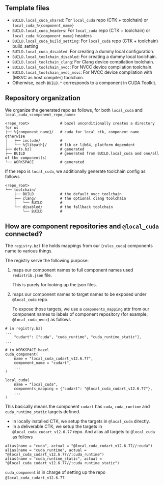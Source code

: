 ## Template files

- `BUILD.local_cuda_shared`: For `local_cuda` repo (CTK + toolchain) or `local_cuda_%{component_name}`
- `BUILD.local_cuda_headers`: For `local_cuda` repo (CTK + toolchain) or `local_cuda_%{component_name}` headers
- `BUILD.local_cuda_build_setting`: For `local_cuda` repo (CTK + toolchain) build_setting
- `BUILD.local_cuda_disabled`: For creating a dummy local configuration.
- `BUILD.local_toolchain_disabled`: For creating a dummy local toolchain.
- `BUILD.local_toolchain_clang`: For Clang device compilation toolchain.
- `BUILD.local_toolchain_nvcc`: For NVCC device compilation toolchain.
- `BUILD.local_toolchain_nvcc_msvc`: For NVCC device compilation with (MSVC as host compiler) toolchain.
- Otherwise, each `BUILD.*` corresponds to a component in CUDA Toolkit.

## Repository organization

We organize the generated repo as follows, for both `local_cuda` and `local_cuda_<component_repo_name>`

```
<repo_root>              # bazel unconditionally creates a directory for us
├── %{component_name}/   # cuda for local ctk, component name otherwise
│   ├── include/         #
│   └── %{libpath}/      # lib or lib64, platform dependent
├── defs.bzl             # generated
├── BUILD                # generated from BUILD.local_cuda and one/all of the component(s)
└── WORKSPACE            # generated
```

If the repo is `local_cuda`, we additionally generate toolchain config as follows

```
<repo_root>
└── toolchain/
    ├── BUILD            # the default nvcc toolchain
    ├── clang/           # the optional clang toolchain
    │   └── BUILD        #
    └── disabled/        # the fallback toolchain
        └── BUILD        #
```

## How are component repositories and `@local_cuda` connected?

The `registry.bzl` file holds mappings from our (`rules_cuda`) components name to various things.

The registry serve the following purpose:

1. maps our component names to full component names used `redistrib.json` file.

   This is purely for looking up the json files.

2. maps our component names to target names to be exposed under `@local_cuda` repo.

   To expose those targets, we use a `components_mapping` attr from our component names to labels of component
   repository (for example, `@local_cuda_nvcc`) as follows

```starlark
# in registry.bzl
...
    "cudart": ["cuda", "cuda_runtime", "cuda_runtime_static"],
...

# in WORKSPACE.bazel
cuda_component(
    name = "local_cuda_cudart_v12.6.77",
    component_name = "cudart",
    ...
)

local_cuda(
    name = "local_cuda",
    components_mapping = {"cudart": "@local_cuda_cudart_v12.6.77"},
    ...
)
```

This basically means the component `cudart` has `cuda`, `cuda_runtime` and `cuda_runtime_static` targets defined.

- In locally installed CTK, we setup the targets in `@local_cuda` directly.
- In a deliverable CTK, we setup the targets in `@local_cuda_cudart_v12.6.77` repo. And alias all targets to
  `@local_cuda` as follows

```starlark
alias(name = "cuda", actual = "@local_cuda_cudart_v12.6.77//:cuda")
alias(name = "cuda_runtime", actual = "@local_cuda_cudart_v12.6.77//:cuda_runtime")
alias(name = "cuda_runtime_static", actual = "@local_cuda_cudart_v12.6.77//:cuda_runtime_static")
```

`cuda_component` is in charge of setting up the repo `@local_cuda_cudart_v12.6.77`.
